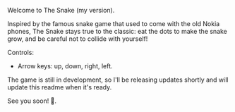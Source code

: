 Welcome to The Snake (my version).

Inspired by the famous snake game that used to come with the old Nokia phones, The Snake stays true to the classic: eat the dots to make the snake grow, and be careful not to collide with yourself!

Controls: 
- Arrow keys: up, down, right, left.

The game is still in development, so I'll be releasing updates shortly and will update this readme when it's ready.

See you soon! 🐍.
